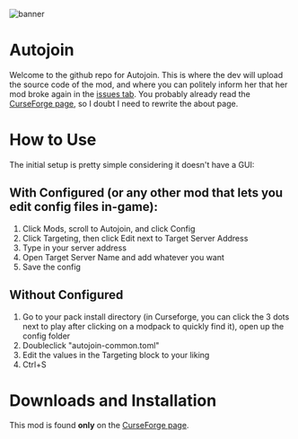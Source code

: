 ![banner](https://user-images.githubusercontent.com/45810243/181817910-b17ced39-6de5-41b2-b30b-02c6e4e8ec1c.png)
# Autojoin
Welcome to the github repo for Autojoin. This is where the dev will upload the source code of the mod, and where you can politely inform her that her mod broke again in the [issues tab](https://github.com/TheFinalDawn/autojoin/issues). You probably already read the [CurseForge page](https://www.curseforge.com/minecraft/mc-mods/autojoin), so I doubt I need to rewrite the about page.
# How to Use
The initial setup is pretty simple considering it doesn't have a GUI:
## With Configured (or any other mod that lets you edit config files in-game):
1. Click Mods, scroll to Autojoin, and click Config
2. Click Targeting, then click Edit next to Target Server Address
3. Type in your server address
4. Open Target Server Name and add whatever you want
5. Save the config
## Without Configured
1. Go to your pack install directory (in Curseforge, you can click the 3 dots next to play after clicking on a modpack to quickly find it), open up the config folder
2. Doubleclick "autojoin-common.toml"
3. Edit the values in the Targeting block to your liking
4. Ctrl+S
# Downloads and Installation
This mod is found **only** on the [CurseForge page](https://www.curseforge.com/minecraft/mc-mods/autojoin).
